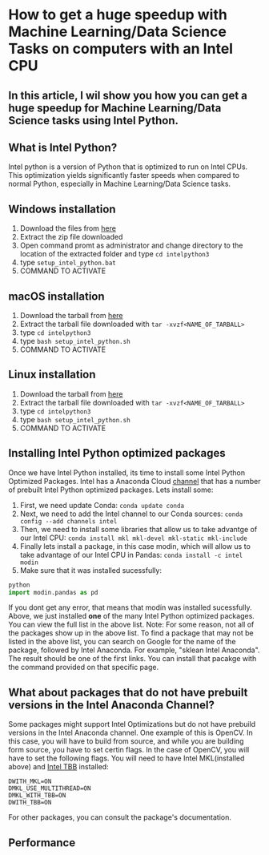 # How to get a huge speedup with Machine Learning/Data Science Tasks on computers with an Intel CPU

## In this article, I wil show you how you can get a huge speedup for Machine Learning/Data Science tasks using Intel Python. 

## What is Intel Python?
Intel python is a version of Python that is optimized to run on Intel CPUs. This optimization yields significantly faster speeds when compared to normal Python, especially in Machine Learning/Data Science tasks. 

## Windows installation
1. Download the files from [here](https://software.intel.com/content/www/us/en/develop/tools/distribution-for-python.html)
2. Extract the zip file downloaded
3. Open command promt as administrator and change directory to the location of the extracted folder and type `cd intelpython3`
4. type `setup_intel_python.bat`
5. COMMAND TO ACTIVATE

## macOS installation
1. Download the tarball from [here](https://software.intel.com/content/www/us/en/develop/tools/distribution-for-python.html)
2. Extract the tarball file downloaded with `tar -xvzf<NAME_OF_TARBALL>`
3. type `cd intelpython3`
4. type `bash setup_intel_python.sh`
5. COMMAND TO ACTIVATE

## Linux installation
1. Download the tarball from [here](https://software.intel.com/content/www/us/en/develop/tools/distribution-for-python.html)
2. Extract the tarball file downloaded with `tar -xvzf<NAME_OF_TARBALL>`
3. type `cd intelpython3`
4. type `bash setup_intel_python.sh`
5. COMMAND TO ACTIVATE

## Installing Intel Python optimized packages
Once we have Intel Python installed, its time to install some Intel Python Optimized Packages. Intel has a Anaconda Cloud [channel](https://anaconda.org/intel/repo) that has a number of prebuilt Intel Python optimized packages. Lets install some:
1. First, we need update Conda:
 `conda update conda`
 2. Next, we need to add the Intel channel to our Conda sources:
 `conda config --add channels intel`
 3. Then, we need to install some libraries that allow us to take advantge of our Intel CPU:
 `conda install mkl mkl-devel mkl-static mkl-include`
 4. Finally lets install a package, in this case modin, which will allow us to take advantage of our Intel CPU in Pandas:
 `conda install -c intel modin`
 5. Make sure that it was installed sucessfully:
 ```python
 python
 import modin.pandas as pd
 ```
If you dont get any error, that means that modin was installed sucessfully. Above, we just installed **one** of the many Intel Python optimized packages. You can view the full list in the above list. Note: For some reason, not all of the packages show up in the above list. To find a package that may not be listed in the above list, you can search on Google for the name of the package, followed by Intel Anaconda. For example, "sklean Intel Anaconda". The result should be one of the first links. You can install that pacakge with the command provided on that specific page. 

## What about packages that do not have prebuilt versions in the Intel Anaconda Channel?
Some packages might support Intel Optimizations but do not have prebuild versions in the Intel Anaconda channel. One example of this is OpenCV. In this case, you will have to build from source, and while you are building form source, you have to set certin flags. In the case of OpenCV, you will have to set the following flags. You will need to have Intel MKL(installed above) and [Intel TBB](https://anaconda.org/intel/tbb) installed:
```
DWITH_MKL=ON
DMKL_USE_MULTITHREAD=ON 
DMKL_WITH_TBB=ON
DWITH_TBB=ON
```
For other packages, you can consult the package's documentation. 

## Performance
<FILL PERFORMANCE BENCHMARKS HERE>
